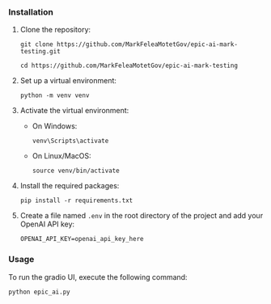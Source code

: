 ### Installation

1. Clone the repository:
   
   `git clone https://github.com/MarkFeleaMotetGov/epic-ai-mark-testing.git`

   `cd https://github.com/MarkFeleaMotetGov/epic-ai-mark-testing`
   

2. Set up a virtual environment:
   
    `python -m venv venv`

3. Activate the virtual environment:
   - On Windows:
   
        `venv\Scripts\activate`
   - On Linux/MacOS:
   
        `source venv/bin/activate`

4. Install the required packages:
   
    `pip install -r requirements.txt`

5. Create a file named `.env` in the root directory of the project and add your OpenAI API key:
   ```text
   OPENAI_API_KEY=openai_api_key_here
   ```

### Usage

To run the gradio UI, execute the following command:

`python epic_ai.py`